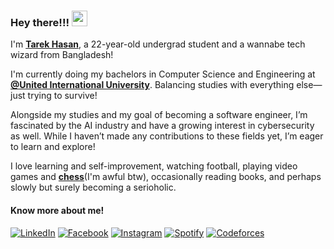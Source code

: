 ### Hey there!!! <img src="https://emojis.slackmojis.com/emojis/images/1536351075/4594/blob-wave.gif" width="25"/>

I'm [**Tarek Hasan**](https://tarekhasan.com), a 22-year-old undergrad student and a wannabe tech wizard from Bangladesh!

I'm currently doing my bachelors in Computer Science and Engineering at [**@United International University**](https://www.uiu.ac.bd/). Balancing studies with everything else—just trying to survive!

Alongside my studies and my goal of becoming a software engineer, I’m fascinated by the AI industry and have a growing interest in cybersecurity as well. While I haven’t made any contributions to these fields yet, I’m eager to learn and explore!

I love learning and self-improvement, watching football, playing video games and [**chess**](https://www.chess.com/member/liddleheart)(I'm awful btw), occasionally reading books, and perhaps slowly but surely becoming a serioholic.

#### Know more about me!
[<img alt="LinkedIn" src="https://img.shields.io/badge/LinkedIn-%230A66C2.svg?&style=for-the-badge&logo=LinkedIn&logoColor=white" />](https://www.linkedin.com/in/tarek-hasan33/)
[<img alt="Facebook" src="https://img.shields.io/badge/Facebook-%231877F2.svg?&style=for-the-badge&logo=Facebook&logoColor=white" />](https://www.facebook.com/liddleheart)
[<img alt="Instagram" src="https://img.shields.io/badge/Instagram-%23E4405F.svg?&style=for-the-badge&logo=Instagram&logoColor=white" />](https://www.instagram.com/_tarekhasan_)
[<img alt="Spotify" src="https://img.shields.io/badge/Spotify-%231DB954.svg?&style=for-the-badge&logo=Spotify&logoColor=white" />](https://open.spotify.com/user/5uvpe85ct1v93mxlzd7gc5411)
[<img alt="Codeforces" src="https://img.shields.io/badge/Codeforces-%231F8ACB.svg?&style=for-the-badge&logo=Codeforces&logoColor=white" />](https://codeforces.com/profile/liddleheart)
